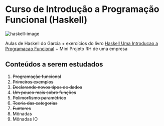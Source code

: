 # Curso de Introdução a Programação Funcional (Haskell)

![haskell-image](https://computingstories.com/img/2017-01-24/haskell-impressions/haskell-logo.png)

Aulas de Haskell do Garcia + exercícios do livro [Haskell Uma Introducao a Programacao Funcional](https://www.casadocodigo.com.br/products/livro-haskell) + Mini Projeto RH de uma empresa

## Conteúdos a serem estudados

1. ~~Programação funcional~~
2. ~~Primeiros exemplos~~
3. ~~Declarando novos tipos de dados~~
4. ~~Um pouco mais sobre funções~~
5. ~~Polimorfismo paramétrico~~
6. ~~Teoria das categorias~~
7. ~~Funtores~~
8. Mônadas
9. Mônadas IO
